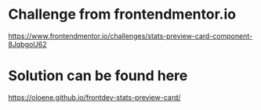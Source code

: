 # Challenge from frontendmentor.io
https://www.frontendmentor.io/challenges/stats-preview-card-component-8JqbgoU62

# Solution can be found here
https://oloene.github.io/frontdev-stats-preview-card/

